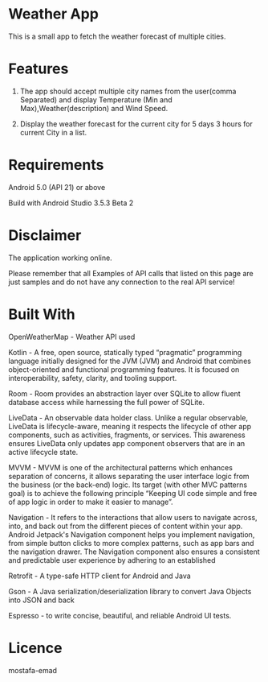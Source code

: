 # Weather App
This is a small app to fetch the weather forecast of multiple cities. 


# Features
1. The app should accept multiple city names from the user(comma Separated) and display Temperature (Min and Max),Weather(description) and Wind Speed.

2. Display the weather forecast for the current city for 5 days 3 hours for current City in a list.


# Requirements

Android 5.0 (API 21) or above

Build with Android Studio 3.5.3 Beta 2


# Disclaimer
The application working online.

Please remember that all Examples of API calls that listed on this page are just samples and do not have any connection to the real API service!


# Built With
OpenWeatherMap - Weather API used

Kotlin - A free, open source, statically typed “pragmatic” programming language initially designed for the JVM (JVM) and Android that combines object-oriented and functional programming features. It is focused on interoperability, safety, clarity, and tooling support.

Room - Room provides an abstraction layer over SQLite to allow fluent database access while harnessing the full power of SQLite.

LiveData - An observable data holder class. Unlike a regular observable, LiveData is lifecycle-aware, meaning it respects the lifecycle of other app components, such as activities, fragments, or services. This awareness ensures LiveData only updates app component observers that are in an active lifecycle state.

MVVM - MVVM is one of the architectural patterns which enhances separation of concerns, it allows separating the user interface logic from the business (or the back-end) logic. Its target (with other MVC patterns goal) is to achieve the following principle “Keeping UI code simple and free of app logic in order to make it easier to manage”.

Navigation - It refers to the interactions that allow users to navigate across, into, and back out from the different pieces of content within your app. Android Jetpack's Navigation component helps you implement navigation, from simple button clicks to more complex patterns, such as app bars and the navigation drawer. The Navigation component also ensures a consistent and predictable user experience by adhering to an established

Retrofit - A type-safe HTTP client for Android and Java

Gson - A Java serialization/deserialization library to convert Java Objects into JSON and back

Espresso - to write concise, beautiful, and reliable Android UI tests.

# Licence
mostafa-emad

